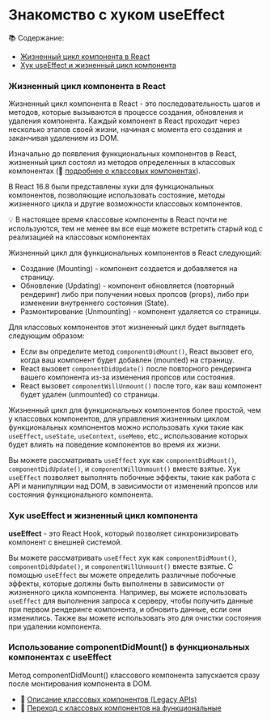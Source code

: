 # Знакомство с хуком useEffect

📚 Содержание:

- [Жизненный цикл компонента в React](#жизненный-цикл-компонента-в-react)
- [Хук useEffect и жизненный цикл компонента](#хук-useeffect-и-жизненный-цикл-компонента)

### Жизненный цикл компонента в React

Жизненный цикл компонента в React - это последовательность шагов и методов, которые вызываются в процессе создания,
обновления и удаления компонента. Каждый компонент в React проходит через несколько этапов своей жизни, начиная с
момента его создания и заканчивая удалением из DOM.

Изначально до появления функциональных компонентов в React, жизненный цикл состоял из методов определенных в
классовых компонентах (🔗 [подробнее о классовых компонентах](https://react.dev/reference/react/Component)).

В React 16.8 были представлены хуки для функциональных компонентов, позволяющие использовать состояние, методы
жизненного цикла и другие возможности классовых компонентов.

💡 В настоящее время классовые компоненты в React почти не используются, тем не менее вы все еще можете встретить старый
код с реализацией на классовых компонентах

Жизненный цикл для функциональных компонентов в React следующий:

- Создание (Mounting) - компонент создается и добавляется на страницу.
- Обновление (Updating) - компонент обновляется (повторный рендеринг) либо при получении новых пропсов (props), либо при
  изменении внутреннего состояния (State).
- Размонтирование (Unmounting) - компонент удаляется со страницы.

Для классовых компонентов этот жизненный цикл будет выглядеть следующим образом:

- Если вы определите метод `componentDidMount()`, React вызовет его, когда ваш компонент будет
  добавлен (mounted) на страницу.
- React вызовет `componentDidUpdate()` после повторного рендеринга вашего компонента из-за изменения пропсов или
  состояния.
- React вызовет `componentWillUnmount()` после того, как ваш компонент будет удален (unmounted) со страницы.

Жизненный цикл для функциональных компонентов более простой, чем у классовых компонентов, для управления жизненным
циклом функциональных компонентов можно использовать хуки такие как `useEffect`, `useState`, `useContext`, `useMemo`,
etc., использование которых будет влиять на поведение компонентов во время их жизни.

Вы можете рассматривать `useEffect` хук как `componentDidMount()`, `componentDidUpdate()`, и `componentWillUnmount()`
вместе взятые. Хук `useEffect` позволяет выполнять побочные эффекты, такие как работа с API и манипуляции над DOM, в
зависимости от изменений пропсов или состояния функционального компонента.

### Хук useEffect и жизненный цикл компонента

**useEffect** - это React Hook, который позволяет синхронизировать компонент с внешней системой.

Вы можете рассматривать `useEffect` хук как `componentDidMount()`, `componentDidUpdate()`, и `componentWillUnmount()`
вместе взятые. С помощью `useEffect` вы можете определить различные побочные эффекты, которые должны быть выполнены в
зависимости от
жизненного цикла компонента. Например, вы можете использовать `useEffect` для выполнения запроса к серверу, чтобы
получить данные при первом рендеринге компонента, и обновить данные, если они изменились. Также вы можете использовать
это для очистки состояния при удалении компонента.

### Использование componentDidMount() в функциональных компонентах с useEffect

Метод componentDidMount() классового компонента запускается сразу после монтирования компонента в DOM.

- 🔗 [Описание классовых компонентов (Legacy APIs)](https://react.dev/reference/react/Component)
- 🔗 [Переход с классовых компонентов на функциональные](https://react.dev/reference/react/Component#alternatives)
